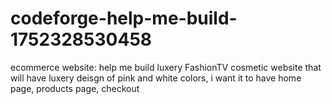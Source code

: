 # codeforge-help-me-build-1752328530458
ecommerce website: help me build luxery FashionTV cosmetic website that will have luxery deisgn of pink and white colors, i want it to have home page, products page, checkout
